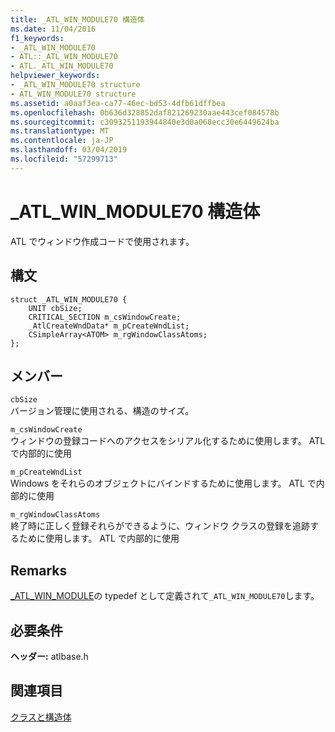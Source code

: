 ```yaml
---
title: _ATL_WIN_MODULE70 構造体
ms.date: 11/04/2016
f1_keywords:
- _ATL_WIN_MODULE70
- ATL::_ATL_WIN_MODULE70
- ATL._ATL_WIN_MODULE70
helpviewer_keywords:
- _ATL_WIN_MODULE70 structure
- ATL_WIN_MODULE70 structure
ms.assetid: a0aaf3ea-ca77-46ec-bd53-4dfb61dffbea
ms.openlocfilehash: 0b636d328852daf821269230aae443cef084578b
ms.sourcegitcommit: c3093251193944840e3d0a068ecc30e6449624ba
ms.translationtype: MT
ms.contentlocale: ja-JP
ms.lasthandoff: 03/04/2019
ms.locfileid: "57299713"
---
```

# <a name="atlwinmodule70-structure"></a>_ATL_WIN_MODULE70 構造体

ATL でウィンドウ作成コードで使用されます。

## <a name="syntax"></a>構文

```
struct _ATL_WIN_MODULE70 {
    UNIT cbSize;
    CRITICAL_SECTION m_csWindowCreate;
    _AtlCreateWndData* m_pCreateWndList;
    CSimpleArray<ATOM> m_rgWindowClassAtoms;
};
```

## <a name="members"></a>メンバー

`cbSize`<br/>
バージョン管理に使用される、構造のサイズ。

`m_csWindowCreate`<br/>
ウィンドウの登録コードへのアクセスをシリアル化するために使用します。 ATL で内部的に使用

`m_pCreateWndList`<br/>
Windows をそれらのオブジェクトにバインドするために使用します。 ATL で内部的に使用

`m_rgWindowClassAtoms`<br/>
終了時に正しく登録それらができるように、ウィンドウ クラスの登録を追跡するために使用します。 ATL で内部的に使用

## <a name="remarks"></a>Remarks

[_ATL_WIN_MODULE](atl-typedefs.md#_atl_win_module)の typedef として定義されて`_ATL_WIN_MODULE70`します。

## <a name="requirements"></a>必要条件

**ヘッダー:** atlbase.h

## <a name="see-also"></a>関連項目

[クラスと構造体](../../atl/reference/atl-classes.md)
